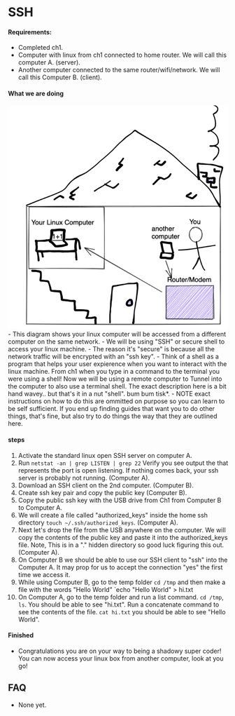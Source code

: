 # SSH 
#### Requirements: 
- Completed ch1.
- Computer with linux from ch1 connected to home router. We will call this computer A. (server).
- Another computer connected to the same router/wifi/network. We will call this Computer B. (client).

#### What we are doing
<img src="https://github.com/miketwenty1/images/blob/master/diagram_local_network.png?raw=true" width="750" />
- This diagram shows your linux computer will be accessed from a different computer on the same network.
- We will be using "SSH" or secure shell to access your linux machine.
- The reason it's "secure" is because all the network traffic will be encrypted with an "ssh key".
- Think of a shell as a program that helps your user expierence when you want to interact with the linux machine. From ch1 when you type in a command to the terminal you were using a shell! Now we will be using a remote computer to Tunnel into the computer to also use a terminal shell. The exact description here is a bit hand wavey.. but that's it in a nut "shell". bum bum tisk*.
- NOTE exact instructions on how to do this are ommitted on purpose so you can learn to be self sufficient. If you end up finding guides that want you to do other things, that's fine, but also try to do things the way that they are outlined here.

#### steps
1. Activate the standard linux open SSH server on computer A.
2. Run `netstat -an | grep LISTEN | grep 22` Verify you see output the that represents the port is open listening. If nothing comes back, your ssh server is probably not running. (Computer A).
3. Download an SSH client on the 2nd computer. (Computer B).
4. Create ssh key pair and copy the public key (Computer B).
5. Copy the public ssh key with the USB drive from Ch1 from Computer B to Computer A.
6. We will create a file called "authorized_keys" inside the home ssh directory `touch ~/.ssh/authorized_keys`. (Computer A).
7. Next let's drop the file from the USB anywhere on the computer. We will copy the contents of the public key and paste it into the authorized_keys file. Note, This is in a "." hidden directory so good luck figuring this out. (Computer A).
8. On Computer B we should be able to use our SSH client to "ssh" into the Computer A. It may prop for us to accept the connection "yes" the first time we access it.
9. While using Computer B, go to the temp folder `cd /tmp` and then make a file with the words "Hello World" `echo "Hello World" > hi.txt
10. On Computer A, go to the temp folder and run a list command. `cd /tmp`, `ls`. You should be able to see "hi.txt". Run a concatenate command to see the contents of the file. `cat hi.txt` you should be able to see "Hello World". 

#### Finished
- Congratulations you are on your way to being a shadowy super coder! You can now access your linux box from another computer, look at you go! 

## FAQ
- None yet.
